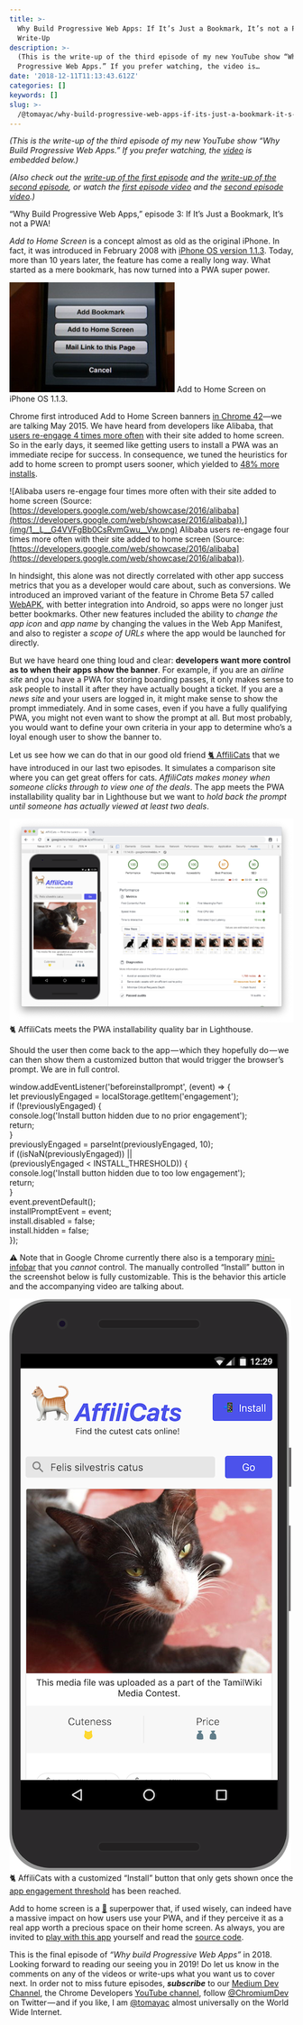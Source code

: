 ```yaml
---
title: >-
  Why Build Progressive Web Apps: If It’s Just a Bookmark, It’s not a PWA!—Video
  Write-Up
description: >-
  (This is the write-up of the third episode of my new YouTube show “Why Build
  Progressive Web Apps.” If you prefer watching, the video is…
date: '2018-12-11T11:13:43.612Z'
categories: []
keywords: []
slug: >-
  /@tomayac/why-build-progressive-web-apps-if-its-just-a-bookmark-it-s-not-a-pwa-video-write-up-7ccca1c58034
---
```


_(This is the write-up of the third episode of my new YouTube show “Why Build Progressive Web Apps.” If you prefer watching, the_ [_video_](https://youtu.be/kENeCdS3fzU) _is embedded below.)_

_(Also check out the_ [_write-up of the first episode_](https://medium.com/dev-channel/why-build-progressive-web-apps-never-lose-a-click-out-video-write-up-74cbbc466afd) _and the_ [_write-up of the second episode_](https://medium.com/dev-channel/why-build-progressive-web-apps-push-but-dont-be-pushy-video-write-up-aa78296886e)_, or watch the_ [_first episode video_](https://www.youtube.com/watch?v=4UK_TDTTWnQ) _and the_ [_second episode video_](https://www.youtube.com/watch?v=vRsVx8_94UQ)_.)_

“Why Build Progressive Web Apps,” episode 3: If It’s Just a Bookmark, It’s not a PWA!

_Add to Home Screen_ is a concept almost as old as the original iPhone. In fact, it was introduced in February 2008 with [iPhone OS version 1.1.3](https://www.macworld.com/article/1131616/iphone_update.html). Today, more than 10 years later, the feature has come a really long way. What started as a mere bookmark, has now turned into a PWA super power.

![Add to Home Screen on iPhone OS 1.1.3.](img/0__D3SYkEIMRjTA____Zt.jpg)
Add to Home Screen on iPhone OS 1.1.3.

Chrome first introduced Add to Home Screen banners [in Chrome 42](https://www.youtube.com/watch?v=vl4-WMImj6I&feature=youtu.be&t=52)—we are talking May 2015. We have heard from developers like Alibaba, that [users re-engage 4 times more often](https://developers.google.com/web/showcase/2016/alibaba) with their site added to home screen. So in the early days, it seemed like getting users to install a PWA was an immediate recipe for success. In consequence, we tuned the heuristics for add to home screen to prompt users sooner, which yielded to [48% more installs](https://medium.com/dev-channel/the-new-and-improved-add-to-home-screen-1f79bdd464b0).

![Alibaba users re-engage four times more often with their site added to home screen (Source: [https://developers.google.com/web/showcase/2016/alibaba](https://developers.google.com/web/showcase/2016/alibaba)).](img/1__L__G4VVFgBb0CsRvmGwu__Vw.png)
Alibaba users re-engage four times more often with their site added to home screen (Source: [https://developers.google.com/web/showcase/2016/alibaba](https://developers.google.com/web/showcase/2016/alibaba)).

In hindsight, this alone was not directly correlated with other app success metrics that you as a developer would care about, such as conversions. We introduced an improved variant of the feature in Chrome Beta 57 called [WebAPK](https://developers.google.com/web/fundamentals/integration/webapks), with better integration into Android, so apps were no longer just better bookmarks. Other new features included the ability to _change the app icon_ and _app name_ by changing the values in the Web App Manifest, and also to register a _scope of URLs_ where the app would be launched for directly.

But we have heard one thing loud and clear: **developers want more control as to when their apps show the banner**. For example, if you are an _airline site_ and you have a PWA for storing boarding passes, it only makes sense to ask people to install it after they have actually bought a ticket. If you are a _news site_ and your users are logged in, it might make sense to show the prompt immediately. And in some cases, even if you have a fully qualifying PWA, you might not even want to show the prompt at all. But most probably, you would want to define your own criteria in your app to determine who’s a loyal enough user to show the banner to.

Let us see how we can do that in our good old friend [🐈 AffiliCats](https://googlechromelabs.github.io/affilicats/) that we have introduced in our last two episodes. It simulates a comparison site where you can get great offers for cats. _AffiliCats makes money when someone clicks through to view one of the deals_. The app meets the PWA installability quality bar in Lighthouse but we want to _hold back the prompt until someone has actually viewed at least two deals_.

![🐈 AffiliCats meets the PWA installability quality bar in Lighthouse.](img/1__IaqDXu1RPsIcgLGTsY7eSw.png)
🐈 AffiliCats meets the PWA installability quality bar in Lighthouse.

Should the user then come back to the app — which they hopefully do — we can then show them a customized button that would trigger the browser’s prompt. We are in full control.

window.addEventListener('beforeinstallprompt', (event) => {  
  let previouslyEngaged = localStorage.getItem('engagement');  
  if (!previouslyEngaged) {  
    console.log('Install button hidden due to no prior engagement');  
    return;  
  }  
  previouslyEngaged = parseInt(previouslyEngaged, 10);  
  if ((isNaN(previouslyEngaged)) ||  
      (previouslyEngaged < INSTALL\_THRESHOLD)) {  
    console.log('Install button hidden due to too low engagement');  
    return;  
  }  
  event.preventDefault();  
  installPromptEvent = event;  
  install.disabled = false;  
  install.hidden = false;  
});

⚠️ Note that in Google Chrome currently there also is a temporary [mini-infobar](https://developers.google.com/web/updates/2018/06/a2hs-updates#the_mini-infobar) that you _cannot_ control. The manually controlled “Install” button in the screenshot below is fully customizable. This is the behavior this article and the accompanying video are talking about.

![🐈 AffiliCats with a customized “Install” button that only gets shown once the [app engagement threshold](https://github.com/GoogleChromeLabs/affilicats/blob/b56aa28227b83366f696de27267ff4b69819a206/src/js/main.js#L351-L366) has been reached.](img/1__Tdj__KTWvzc__wGRD__cYP5Lg.png)
🐈 AffiliCats with a customized “Install” button that only gets shown once the [app engagement threshold](https://github.com/GoogleChromeLabs/affilicats/blob/b56aa28227b83366f696de27267ff4b69819a206/src/js/main.js#L351-L366) has been reached.

Add to home screen is a [🦸](https://emojipedia.org/superhero/) superpower that, if used wisely, can indeed have a massive impact on how users use your PWA, and if they perceive it as a real app worth a precious space on their home screen. As always, you are invited to [play with this app](https://googlechromelabs.github.io/affilicats/) yourself and read the [source code](https://github.com/GoogleChromeLabs/affilicats).

This is the final episode of _“Why build Progressive Web Apps”_ in 2018. Looking forward to reading our seeing you in 2019! Do let us know in the comments on any of the videos or write-ups what you want us to cover next. In order not to miss future episodes, **_subscribe_** to our [Medium Dev Channel](https://medium.com/dev-channel), the Chrome Developers [YouTube channel](https://www.youtube.com/channel/UCnUYZLuoy1rq1aVMwx4aTzw), follow [@ChromiumDev](https://twitter.com/ChromiumDev) on Twitter — and if you like, I am [@tomayac](https://twitter.com/tomayac) almost universally on the World Wide Internet.